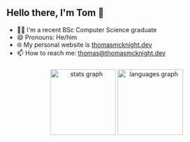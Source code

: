 <!--
**tinyTim567/tinyTim567** is a ✨ _special_ ✨ repository because its `README.md` (this file) appears on your GitHub profile.

Here are some ideas to get you started:

- 🔭 I’m currently working on ...
- 🌱 I’m currently learning ...
- 👯 I’m looking to collaborate on ...
- 🤔 I’m looking for help with ...
- 💬 Ask me about ...
- 📫 How to reach me: ...
- 😄 Pronouns: ...
- ⚡ Fun fact: ...
-->

## Hello there, I'm Tom 👋
- 🧑‍💻 I'm a recent BSc Computer Science graduate 
- 😄 Pronouns: He/him
- 🌐 My personal website is [thomasmcknight.dev](https://thomasmcknight.dev)
- 📫 How to reach me: [thomas@thomasmcknight.dev](mailto:thomas@thomasmcknight.dev)

###

<div align="center">
  <img src="https://github-readme-stats.vercel.app/api?username=tinyTim567&hide_title=false&hide_rank=true&show_icons=true&include_all_commits=true&count_private=true&disable_animations=false&theme=dracula&locale=en&hide_border=false&order=1" height="150" alt="stats graph"  />
  <img src="https://github-readme-stats.vercel.app/api/top-langs?username=tinyTim567&locale=en&hide_title=false&layout=compact&card_width=320&langs_count=5&theme=dracula&hide_border=false&order=2" height="150" alt="languages graph"  />
</div>

###
